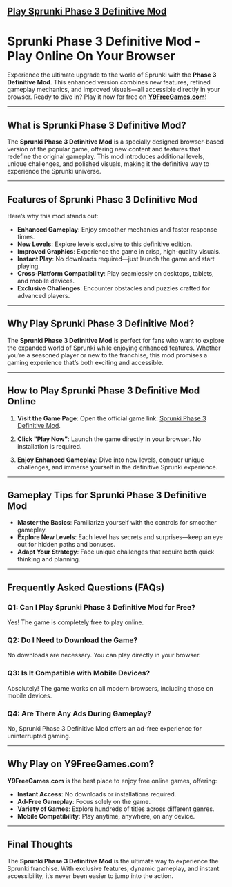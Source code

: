 ## [Play Sprunki Phase 3 Definitive Mod](https://www.y9freegames.com/game/sprunki-phase-3-definitive/) ##

# Sprunki Phase 3 Definitive Mod - Play Online On Your Browser

Experience the ultimate upgrade to the world of Sprunki with the **Phase 3 Definitive Mod**. This enhanced version combines new features, refined gameplay mechanics, and improved visuals—all accessible directly in your browser. Ready to dive in? Play it now for free on **[Y9FreeGames.com](https://www.y9freegames.com/game/sprunki-phase-3-definitive/)**!

---

## What is Sprunki Phase 3 Definitive Mod?

The **Sprunki Phase 3 Definitive Mod** is a specially designed browser-based version of the popular game, offering new content and features that redefine the original gameplay. This mod introduces additional levels, unique challenges, and polished visuals, making it the definitive way to experience the Sprunki universe.

---

## Features of Sprunki Phase 3 Definitive Mod

Here’s why this mod stands out:

- **Enhanced Gameplay**: Enjoy smoother mechanics and faster response times.
- **New Levels**: Explore levels exclusive to this definitive edition.
- **Improved Graphics**: Experience the game in crisp, high-quality visuals.
- **Instant Play**: No downloads required—just launch the game and start playing.
- **Cross-Platform Compatibility**: Play seamlessly on desktops, tablets, and mobile devices.
- **Exclusive Challenges**: Encounter obstacles and puzzles crafted for advanced players.

---

## Why Play Sprunki Phase 3 Definitive Mod?

The **Sprunki Phase 3 Definitive Mod** is perfect for fans who want to explore the expanded world of Sprunki while enjoying enhanced features. Whether you’re a seasoned player or new to the franchise, this mod promises a gaming experience that’s both exciting and accessible.

---

## How to Play Sprunki Phase 3 Definitive Mod Online

1. **Visit the Game Page**:
   Open the official game link: [Sprunki Phase 3 Definitive Mod](https://www.y9freegames.com/game/sprunki-phase-3-definitive/).

2. **Click "Play Now"**:
   Launch the game directly in your browser. No installation is required.

3. **Enjoy Enhanced Gameplay**:
   Dive into new levels, conquer unique challenges, and immerse yourself in the definitive Sprunki experience.

---

## Gameplay Tips for Sprunki Phase 3 Definitive Mod

- **Master the Basics**: Familiarize yourself with the controls for smoother gameplay.
- **Explore New Levels**: Each level has secrets and surprises—keep an eye out for hidden paths and bonuses.
- **Adapt Your Strategy**: Face unique challenges that require both quick thinking and planning.

---

## Frequently Asked Questions (FAQs)

### Q1: Can I Play Sprunki Phase 3 Definitive Mod for Free?
Yes! The game is completely free to play online.

### Q2: Do I Need to Download the Game?
No downloads are necessary. You can play directly in your browser.

### Q3: Is It Compatible with Mobile Devices?
Absolutely! The game works on all modern browsers, including those on mobile devices.

### Q4: Are There Any Ads During Gameplay?
No, Sprunki Phase 3 Definitive Mod offers an ad-free experience for uninterrupted gaming.

---

## Why Play on Y9FreeGames.com?

**Y9FreeGames.com** is the best place to enjoy free online games, offering:

- **Instant Access**: No downloads or installations required.
- **Ad-Free Gameplay**: Focus solely on the game.
- **Variety of Games**: Explore hundreds of titles across different genres.
- **Mobile Compatibility**: Play anytime, anywhere, on any device.

---

## Final Thoughts

The **Sprunki Phase 3 Definitive Mod** is the ultimate way to experience the Sprunki franchise. With exclusive features, dynamic gameplay, and instant accessibility, it’s never been easier to jump into the action.


